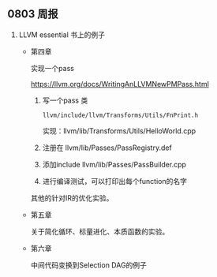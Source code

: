 ## 0803 周报

1. LLVM essential 书上的例子
   - 第四章
   
     实现一个pass
   
     https://llvm.org/docs/WritingAnLLVMNewPMPass.html
   
     1. 写一个pass 类
     
         `llvm/include/llvm/Transforms/Utils/FnPrint.h`
     
        实现：llvm/lib/Transforms/Utils/HelloWorld.cpp
     
     2. 注册在 llvm/lib/Passes/PassRegistry.def
     
     3. 添加include llvm/lib/Passes/PassBuilder.cpp
     
     4. 进行编译测试，可以打印出每个function的名字
     
     其他的针对IR的优化实验。
     
   - 第五章
   
     关于简化循环、标量进化、本质函数的实验。
   
   - 第六章
   
     中间代码变换到Selection DAG的例子
   
   
   
   
